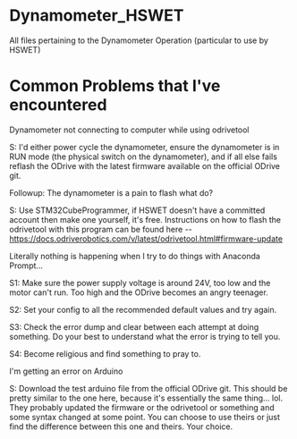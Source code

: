 # Dynamometer_HSWET
All files pertaining to the Dynamometer Operation (particular to use by HSWET)

# Common Problems that I've encountered

Dynamometer not connecting to computer while using odrivetool

  S: I'd either power cycle the dynamometer, ensure the dynamometer is in RUN mode (the physical switch on the dynamometer), and if all else fails reflash the ODrive with the latest firmware available on the official ODrive git.

Followup: The dynamometer is a pain to flash what do?

  S: Use STM32CubeProgrammer, if HSWET doesn't have a committed account then make one yourself, it's free. Instructions on how to flash the odrivetool with this program can be found here -- https://docs.odriverobotics.com/v/latest/odrivetool.html#firmware-update

Literally nothing is happening when I try to do things with Anaconda Prompt...

  S1: Make sure the power supply voltage is around 24V, too low and the motor can't run. Too high and the ODrive becomes an angry teenager.
  
  S2: Set your config to all the recommended default values and try again.
  
  S3: Check the error dump and clear between each attempt at doing something. Do your best to understand what the error is trying to tell you.
  
  S4: Become religious and find something to pray to.
  
I'm getting an error on Arduino

  S: Download the test arduino file from the official ODrive git. This should be pretty similar to the one here, because it's essentially the same thing... lol. They probably updated the firmware or the odrivetool or something and some syntax changed at some point. You can choose to use theirs or just find the difference between this one and theirs. Your choice.
